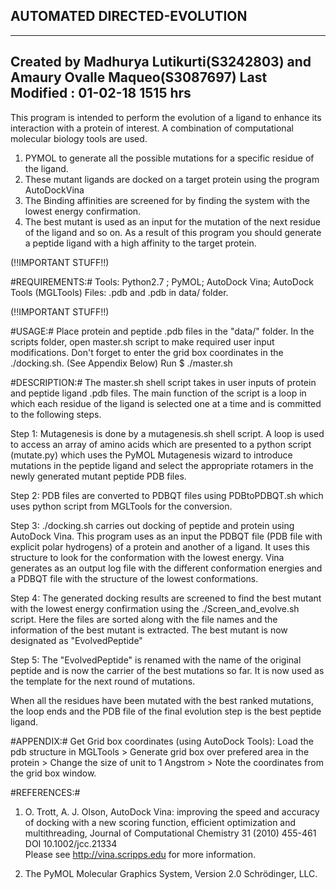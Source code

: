 ## AUTOMATED DIRECTED-EVOLUTION ##
-------------------------------------------------------------------------------
 Created by Madhurya Lutikurti(S3242803) and Amaury Ovalle Maqueo(S3087697)
 Last Modified : 01-02-18 1515 hrs
-------------------------------------------------------------------------------
This program is intended to perform the evolution of a ligand to enhance its interaction with a protein of interest. A combination of computational molecular biology tools are used.
1) PYMOL to generate all the possible mutations for a specific residue of the ligand. 
2) These mutant ligands are docked on a target protein using the program AutoDockVina 
3) The Binding affinities are screened for by finding the system with the lowest energy confirmation. 
4) The best mutant is used as an input for the mutation of the next residue of the ligand and so on. 
As a result of this program you should generate a peptide ligand with a high affinity to the target protein.

(!!IMPORTANT STUFF!!)

#REQUIREMENTS:#
Tools: Python2.7 ; PyMOL; AutoDock Vina; AutoDock Tools (MGLTools)
Files: <protein>.pdb and <peptide>.pdb in data/ folder.

(!!IMPORTANT STUFF!!)

#USAGE:#
Place protein and peptide .pdb files in the "data/" folder.
In the scripts folder, open master.sh script to make required user input modifications.
Don't forget to enter the grid box coordinates in the ./docking.sh. (See Appendix Below)
Run $ ./master.sh

#DESCRIPTION:#
The master.sh shell script takes in user inputs of protein and peptide ligand .pdb files. 
The main function of the script is a loop in which each residue of the ligand is selected one at a time and is committed to the following steps. 

Step 1:
Mutagenesis is done by a mutagenesis.sh shell script. A loop is used to access an array of amino acids which are presented to a python script (mutate.py) which uses the PyMOL Mutagenesis wizard to introduce mutations in the peptide ligand and select the appropriate rotamers in the newly generated mutant peptide PDB files.

Step 2:
PDB files are converted to PDBQT files using PDBtoPDBQT.sh which uses python script from MGLTools for the conversion.

Step 3:
./docking.sh carries out docking of peptide and protein using AutoDock Vina. This program uses as an input the PDBQT file (PDB file with explicit polar hydrogens) of a protein and another of a ligand. It uses this structure to look for the conformation with the lowest energy. Vina generates as an output log file with the different conformation energies and a PDBQT file with the structure of the lowest conformations. 

Step 4:
The generated docking results are screened to find the best mutant with the lowest energy confirmation using the ./Screen_and_evolve.sh script. Here the files are sorted along with the file names and the information of the best mutant is extracted. 
The best mutant is now designated as "EvolvedPeptide"

Step 5:
The "EvolvedPeptide" is renamed with the name of the original peptide and is now the carrier of the best mutations so far. It is now used as the template for the next round of mutations.

When all the residues have been mutated with the best ranked mutations, the loop ends and the PDB file of the final evolution step is the best peptide ligand.


#APPENDIX:#
Get Grid box coordinates (using AutoDock Tools):
Load the pdb structure in MGLTools > Generate grid box over prefered area in the protein > Change the size of unit to 1 Angstrom > Note the coordinates from the grid box window.    

#REFERENCES:#
1) O. Trott, A. J. Olson, AutoDock Vina: improving the speed and accuracy of docking with a new scoring function, efficient optimization and multithreading, Journal of Computational Chemistry 31 (2010) 455-461                                                       
DOI 10.1002/jcc.21334                                         
Please see http://vina.scripps.edu for more information. 

2) The PyMOL Molecular Graphics System, Version 2.0 Schrödinger, LLC.
